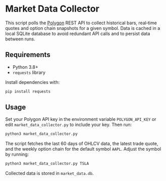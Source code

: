 # Market Data Collector

This script polls the [Polygon](https://polygon.io) REST API to collect
historical bars, real‑time quotes and option chain snapshots for a given
symbol. Data is cached in a local SQLite database to avoid redundant API
calls and to persist data between runs.

## Requirements

- Python 3.8+
- `requests` library

Install dependencies with:

```bash
pip install requests
```

## Usage

Set your Polygon API key in the environment variable `POLYGON_API_KEY` or
edit `market_data_collector.py` to include your key. Then run:

```bash
python3 market_data_collector.py
```

The script fetches the last 60 days of OHLCV data, the latest trade quote,
and the weekly option chain for the default symbol `AAPL`. Adjust the symbol
by running:

```bash
python3 market_data_collector.py TSLA
```

Collected data is stored in `market_data.db`.
